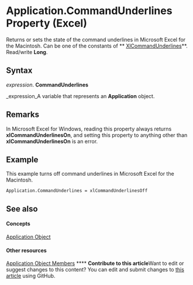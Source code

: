 
# Application.CommandUnderlines Property (Excel)

Returns or sets the state of the command underlines in Microsoft Excel for the Macintosh. Can be one of the constants of  ** [XlCommandUnderlines](bb2983a1-ea3a-5761-51fa-ebfcb7442136.md)**. Read/write  **Long**.


## Syntax

 _expression_. **CommandUnderlines**

 _expression_A variable that represents an  **Application** object.


## Remarks

In Microsoft Excel for Windows, reading this property always returns  **xlCommandUnderlinesOn**, and setting this property to anything other than  **xlCommandUnderlinesOn** is an error.


## Example

This example turns off command underlines in Microsoft Excel for the Macintosh.


```
Application.CommandUnderlines = xlCommandUnderlinesOff
```


## See also


#### Concepts


 [Application Object](19b73597-5cf9-4f56-8227-b5211f657f6f.md)
#### Other resources


 [Application Object Members](4cb9ca42-8d07-cc9c-2d80-4eb9a5921e1e.md)
****   **Contribute to this article**Want to edit or suggest changes to this content? You can edit and submit changes to  [this article](https://github.com/jhershey00/VBA_Excel_Test/OpenXMLCon/articles/07d3ea82-6ef4-db6f-f3cf-bef992664408.md) using GitHub.

